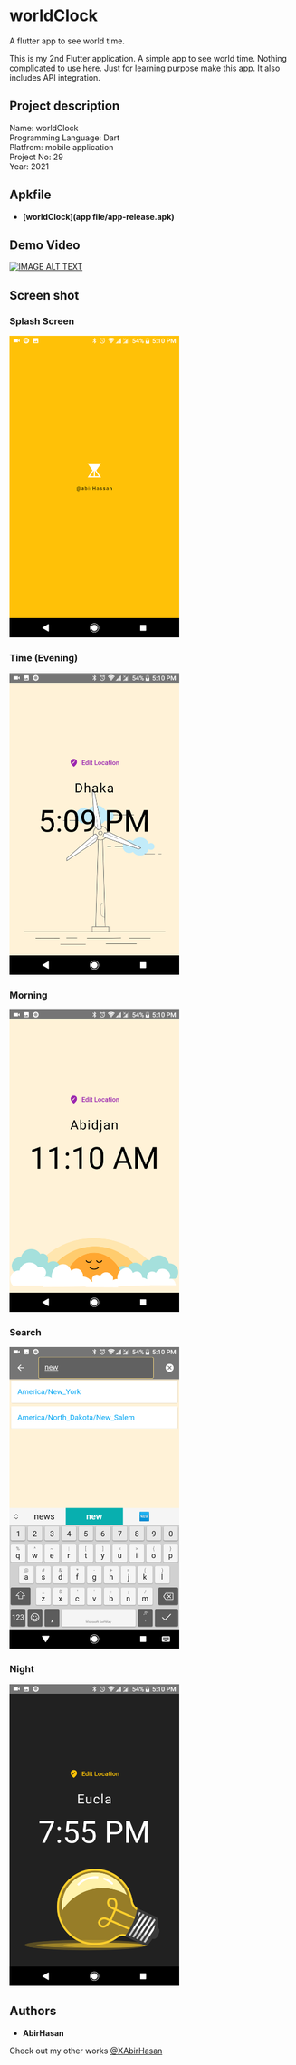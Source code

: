 # worldClock
A flutter app to see world time.
 
This is my 2nd Flutter application. A simple app to see world time. Nothing complicated to use here. Just for learning purpose make this app.
It also includes API integration.

## Project description
Name: worldClock <br>
Programming Language: Dart <br>
Platfrom: mobile application <br>
Project No: 29 <br>
Year: 2021

## Apkfile
* **[worldClock](app file/app-release.apk)**

## Demo Video
[![IMAGE ALT TEXT](http://img.youtube.com/vi/2OX1hPjOnEE/0.jpg)](http://www.youtube.com/watch?v=2OX1hPjOnEE "worldClock || flutter dev")

## Screen shot

### Splash Screen
<img src="demo/1.png" alt="home" width="300"/>

### Time (Evening)
<img src="demo/2.png" alt="evening" width="300"/>

### Morning
<img src="demo/3.png" alt="Morning" width="300"/>

### Search
<img src="demo/4.png" alt="Search" width="300"/>

### Night
<img src="demo/5.png" alt="Night" width="300"/>

## Authors

* **AbirHasan**

Check out my other works [@XAbirHasan](https://github.com/XAbirHasan)

